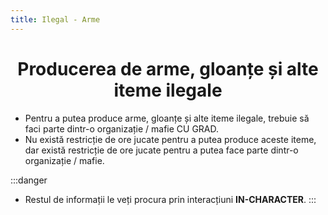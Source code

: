 ```yaml
---
title: Ilegal - Arme
---
```


# <span class="title-font"><center>Producerea de arme, gloanțe și alte iteme ilegale</center></span>

- Pentru a putea produce arme, gloanțe și alte iteme ilegale, trebuie să faci parte dintr-o organizație / mafie CU GRAD.
- Nu există restricție de ore jucate pentru a putea produce aceste iteme, dar există restricție de ore jucate pentru a putea face parte dintr-o organizație / mafie.

:::danger
- Restul de informații le veți procura prin interacțiuni **IN-CHARACTER**.
:::